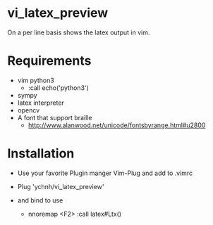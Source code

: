 # vi_latex_preview

On a per line basis shows the latex output in vim.
# Requirements
* vim python3
  * :call echo('python3')
* sympy
* latex interpreter
* opencv
* A font that support braille
  * http://www.alanwood.net/unicode/fontsbyrange.html#u2800

# Installation
* Use your favorite Plugin manger Vim-Plug and add to .vimrc
* Plug 'ychnh/vi_latex_preview'

* and bind to use
  * nnoremap \<F2\> :call latex#Ltx()<CR>
